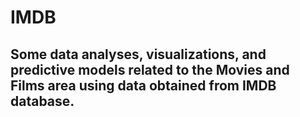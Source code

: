 # IMDB
## Some data analyses, visualizations, and predictive models related to the Movies and Films area using data obtained from IMDB database.
